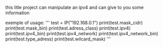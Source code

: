 this litle project can manipulate an ipv4 and can give to you some information

exemple of usage:
'''
test = IP("192.168.0.1")
print(test.mask_cidr)
print(test.mask_bin)
print(test.adress_class)
print(test.ipv4)
print(test.ipv4_bin)
print(test.ipv4_network)
print(test.ipv4_network_bin)
print(test.type_adress)
print(test.wilcard_mask)
'''